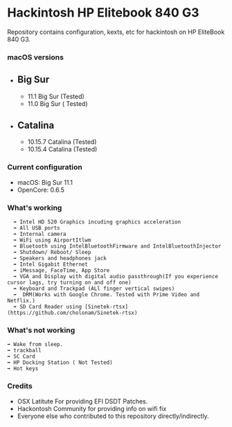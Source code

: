 # Hackintosh HP Elitebook 840 G3
Repository contains configuration, kexts, etc for hackintosh on HP EliteBook 840 G3.

### macOS versions

* ## Big Sur
  * 11.1 Big Sur (Tested)
  * 11.0 Big Sur ( Tested)
  
* ## Catalina
  * 10.15.7 Catalina (Tested)
  * 10.15.4 Catalina (Tested) 


### Current configuration

  * macOS: Big Sur 11.1
  * OpenCore: 0.6.5
  
  ### What's working
  
      ➡️ Intel HD 520 Graphics incuding graphics acceleration
      ➡️ All USB ports
      ➡️ Internal camera
      ➡️ WiFi using AirportItlwm
      ➡️ Bluetooth using IntelBluetoothFirmware and IntelBluetoothInjector
      ➡️ Shutdown/ Reboot/ Sleep
      ➡️ Speakers and headphones jack
      ➡️ Intel Gigabit Ethernet
      ➡️ iMessage, FaceTime, App Store
      ➡️ VGA and Display with digital audio passthrough(If you experience cursor lags, try turning on and off one)
      ➡️ Keyboard and Trackpad (ALl finger vertical swipes)
      ➡️  DRM(Works with Google Chrome. Tested with Prime Video and Netflix.)
      ➡️ SD Card Reader using [Sinetek-rtsx](https://github.com/cholonam/Sinetek-rtsx)

### What's not working
    ➡️ Wake from sleep.
    ➡️ trackball
    ➡️ SC Card
    ➡️ HP Docking Station ( Not Tested)
    ➡️ Hot keys
    
### Credits
  * OSX Latitute For providing EFI DSDT Patches.
  * Hackontosh Community for providing info on wifi fix
  * Everyone else who contributed to this repository directly/indirectly.
